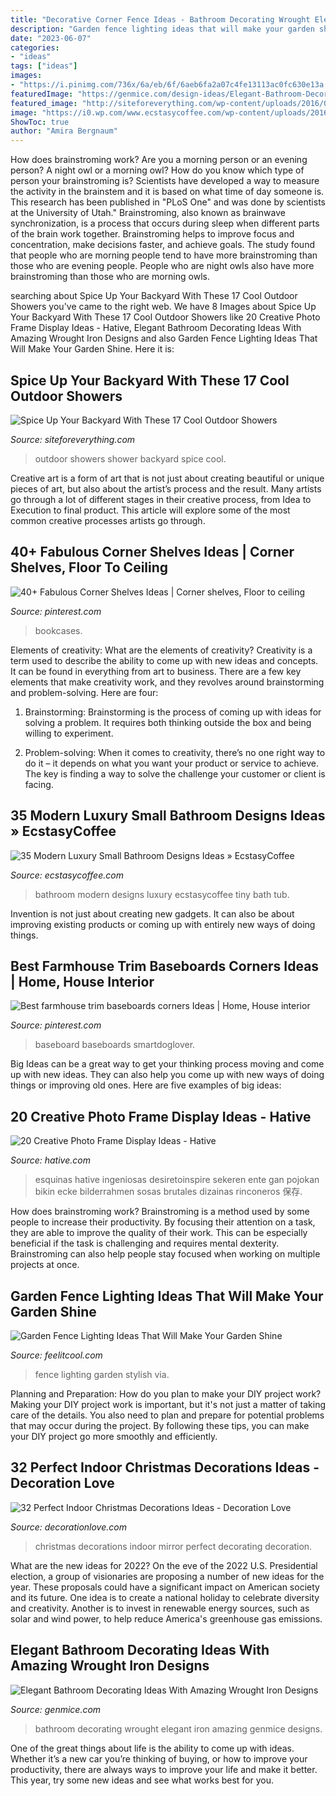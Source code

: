 ```yaml
---
title: "Decorative Corner Fence Ideas - Bathroom Decorating Wrought Elegant Iron Amazing Genmice Designs"
description: "Garden fence lighting ideas that will make your garden shine"
date: "2023-06-07"
categories:
- "ideas"
tags: ["ideas"]
images:
- "https://i.pinimg.com/736x/6a/eb/6f/6aeb6fa2a07c4fe13113ac0fc630e13a.jpg"
featuredImage: "https://genmice.com/design-ideas/Elegant-Bathroom-Decorating-Ideas-With-Amazing-Wrought-Iron-/587.jpeg"
featured_image: "http://siteforeverything.com/wp-content/uploads/2016/04/Outdoor-Shower-9.jpg"
image: "https://i0.wp.com/www.ecstasycoffee.com/wp-content/uploads/2016/10/Small-Bathroom-Design-Ideas-5.jpg?resize=554%2C389"
ShowToc: true
author: "Amira Bergnaum"
---
```



How does brainstroming work?
Are you a morning person or an evening person? A night owl or a morning owl? How do you know which type of person your brainstroming is? Scientists have developed a way to measure the activity in the brainstem and it is based on what time of day someone is. This research has been published in "PLoS One" and was done by scientists at the University of Utah."
Brainstroming, also known as brainwave synchronization, is a process that occurs during sleep when different parts of the brain work together. Brainstroming helps to improve focus and concentration, make decisions faster, and achieve goals. The study found that people who are morning people tend to have more brainstroming than those who are evening people. People who are night owls also have more brainstroming than those who are morning owls.

	

		
searching about Spice Up Your Backyard With These 17 Cool Outdoor Showers you've came to the right web. We have 8 Images about Spice Up Your Backyard With These 17 Cool Outdoor Showers like 20 Creative Photo Frame Display Ideas - Hative, Elegant Bathroom Decorating Ideas With Amazing Wrought Iron Designs and also Garden Fence Lighting Ideas That Will Make Your Garden Shine. Here it is:
		
    
## Spice Up Your Backyard With These 17 Cool Outdoor Showers

<img loading=lazy src="http://siteforeverything.com/wp-content/uploads/2016/04/Outdoor-Shower-9.jpg" onerror="this.onerror=null;this.src='https://tse2.mm.bing.net/th?id=OIP.0eXLz_6_uZ-mY6nXD-YILAHaJ4&amp;pid=15.1';" alt="Spice Up Your Backyard With These 17 Cool Outdoor Showers">

_Source: siteforeverything.com_

>outdoor showers shower backyard spice cool. 

	

Creative art is a form of art that is not just about creating beautiful or unique pieces of art, but also about the artist’s process and the result. Many artists go through a lot of different stages in their creative process, from Idea to Execution to final product. This article will explore some of the most common creative processes artists go through.

    
## 40+ Fabulous Corner Shelves Ideas | Corner Shelves, Floor To Ceiling

<img loading=lazy src="https://i.pinimg.com/736x/6a/eb/6f/6aeb6fa2a07c4fe13113ac0fc630e13a.jpg" onerror="this.onerror=null;this.src='https://tse1.mm.bing.net/th?id=OIP.VkfrvuRQM-Hmk311MNF1lwHaLO&amp;pid=15.1';" alt="40+ Fabulous Corner Shelves Ideas | Corner shelves, Floor to ceiling">

_Source: pinterest.com_

>bookcases. 

	

Elements of creativity: What are the elements of creativity?
Creativity is a term used to describe the ability to come up with new ideas and concepts. It can be found in everything from art to business. There are a few key elements that make creativity work, and they revolves around brainstorming and problem-solving. Here are four:
1. Brainstorming: Brainstorming is the process of coming up with ideas for solving a problem. It requires both thinking outside the box and being willing to experiment.

2. Problem-solving: When it comes to creativity, there’s no one right way to do it – it depends on what you want your product or service to achieve. The key is finding a way to solve the challenge your customer or client is facing.


    
## 35 Modern Luxury Small Bathroom Designs Ideas » EcstasyCoffee

<img loading=lazy src="https://i0.wp.com/www.ecstasycoffee.com/wp-content/uploads/2016/10/Small-Bathroom-Design-Ideas-5.jpg?resize=554%2C389" onerror="this.onerror=null;this.src='https://tse1.mm.bing.net/th?id=OIP.UwlEI3lxKWRttAx0ec1sGwHaFM&amp;pid=15.1';" alt="35 Modern Luxury Small Bathroom Designs Ideas » EcstasyCoffee">

_Source: ecstasycoffee.com_

>bathroom modern designs luxury ecstasycoffee tiny bath tub. 

	

Invention is not just about creating new gadgets. It can also be about improving existing products or coming up with entirely new ways of doing things.

    
## Best Farmhouse Trim Baseboards Corners Ideas | Home, House Interior

<img loading=lazy src="https://i.pinimg.com/736x/60/b0/d0/60b0d03a0ba1475cef7db3c89fc93bd5.jpg" onerror="this.onerror=null;this.src='https://tse2.mm.bing.net/th?id=OIP.fezpCR4e5p1S4CHdpOC7wwAAAA&amp;pid=15.1';" alt="Best farmhouse trim baseboards corners Ideas | Home, House interior">

_Source: pinterest.com_

>baseboard baseboards smartdoglover. 

	

Big Ideas can be a great way to get your thinking process moving and come up with new ideas. They can also help you come up with new ways of doing things or improving old ones. Here are five examples of big ideas: 

    
## 20 Creative Photo Frame Display Ideas - Hative

<img loading=lazy src="http://hative.com/wp-content/uploads/2014/08/photo-frame-ideas/5-photo-frame-around-corner.jpg" onerror="this.onerror=null;this.src='https://tse1.mm.bing.net/th?id=OIP.r4PggnZlnCafjFdPvt4uuQHaLc&amp;pid=15.1';" alt="20 Creative Photo Frame Display Ideas - Hative">

_Source: hative.com_

>esquinas hative ingeniosas desiretoinspire sekeren ente gan pojokan bikin ecke bilderrahmen sosas brutales dizainas rinconeros 保存. 

	

How does brainstroming work?
Brainstroming is a method used by some people to increase their productivity. By focusing their attention on a task, they are able to improve the quality of their work. This can be especially beneficial if the task is challenging and requires mental dexterity. Brainstroming can also help people stay focused when working on multiple projects at once.

    
## Garden Fence Lighting Ideas That Will Make Your Garden Shine

<img loading=lazy src="http://feelitcool.com/wp-content/uploads/2017/03/garden-fence-decor-ideas11.jpg" onerror="this.onerror=null;this.src='https://tse1.mm.bing.net/th?id=OIP.MO9BTrqrweAdYQZJnTaW_AHaLH&amp;pid=15.1';" alt="Garden Fence Lighting Ideas That Will Make Your Garden Shine">

_Source: feelitcool.com_

>fence lighting garden stylish via. 

	

Planning and Preparation: How do you plan to make your DIY project work?
Making your DIY project work is important, but it's not just a matter of taking care of the details. You also need to plan and prepare for potential problems that may occur during the project. By following these tips, you can make your DIY project go more smoothly and efficiently.

    
## 32 Perfect Indoor Christmas Decorations Ideas - Decoration Love

<img loading=lazy src="http://www.decorationlove.com/wp-content/uploads/2016/10/Christmas-Mirror-Decorating-Ideas.jpg" onerror="this.onerror=null;this.src='https://tse4.mm.bing.net/th?id=OIP.i94QowNy6uqEfTvZJnfwigHaKb&amp;pid=15.1';" alt="32 Perfect Indoor Christmas Decorations Ideas - Decoration Love">

_Source: decorationlove.com_

>christmas decorations indoor mirror perfect decorating decoration. 

	

What are the new ideas for 2022?
On the eve of the 2022 U.S. Presidential election, a group of visionaries are proposing a number of new ideas for the year. These proposals could have a significant impact on American society and its future. One idea is to create a national holiday to celebrate diversity and creativity. Another is to invest in renewable energy sources, such as solar and wind power, to help reduce America's greenhouse gas emissions.

    
## Elegant Bathroom Decorating Ideas With Amazing Wrought Iron Designs

<img loading=lazy src="https://genmice.com/design-ideas/Elegant-Bathroom-Decorating-Ideas-With-Amazing-Wrought-Iron-/587.jpeg" onerror="this.onerror=null;this.src='https://tse4.mm.bing.net/th?id=OIP.0IiV2zUodR4CjSlz2MDctgAAAA&amp;pid=15.1';" alt="Elegant Bathroom Decorating Ideas With Amazing Wrought Iron Designs">

_Source: genmice.com_

>bathroom decorating wrought elegant iron amazing genmice designs. 

	

One of the great things about life is the ability to come up with ideas. Whether it’s a new car you’re thinking of buying, or how to improve your productivity, there are always ways to improve your life and make it better. This year, try some new ideas and see what works best for you.

